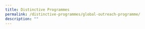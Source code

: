 ```yaml
---
title: Distinctive Programmes
permalink: /distinctive-programmes/global-outreach-programme/
description: ""
---
```


